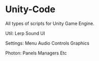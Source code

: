 # Unity-Code
All types of scripts for Unity Game Engine. 

Util:
  Lerp
  Sound
  UI
  
Settings:
  Menu
  Audio
  Controls
  Graphics
 
 Photon:
  Panels
  Managers
  Etc
